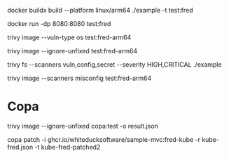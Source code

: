 docker buildx build --platform linux/arm64 ./example -t test:fred

docker run -dp 8080:8080 test:fred

trivy image --vuln-type os test:fred-arm64 

trivy image --ignore-unfixed test:fred-arm64

trivy fs --scanners vuln,config,secret --severity HIGH,CRITICAL ./example

trivy image --scanners misconfig test:fred-arm64



# Copa

trivy image --ignore-unfixed copa:test -o result.json

copa patch -i ghcr.io/whiteducksoftware/sample-mvc:fred-kube -r kube-fred.json -t kube-fred-patched2
